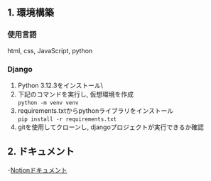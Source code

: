 ## 1. 環境構築
### 使用言語
html, css, JavaScript, python

### Django
1. Python 3.12.3をインストール\
2. 下記のコマンドを実行し, 仮想環境を作成\
   ``python -m venv venv``
3. requirements.txtからpythonライブラリをインストール\
   ``pip install -r requirements.txt``
4. gitを使用してクローンし, djangoプロジェクトが実行できるか確認

## 2. ドキュメント
･[Notionドキュメント](https://www.notion.so/Manabito-1fbd0b749bfd80d69943d859f6870257?pvs=4)

